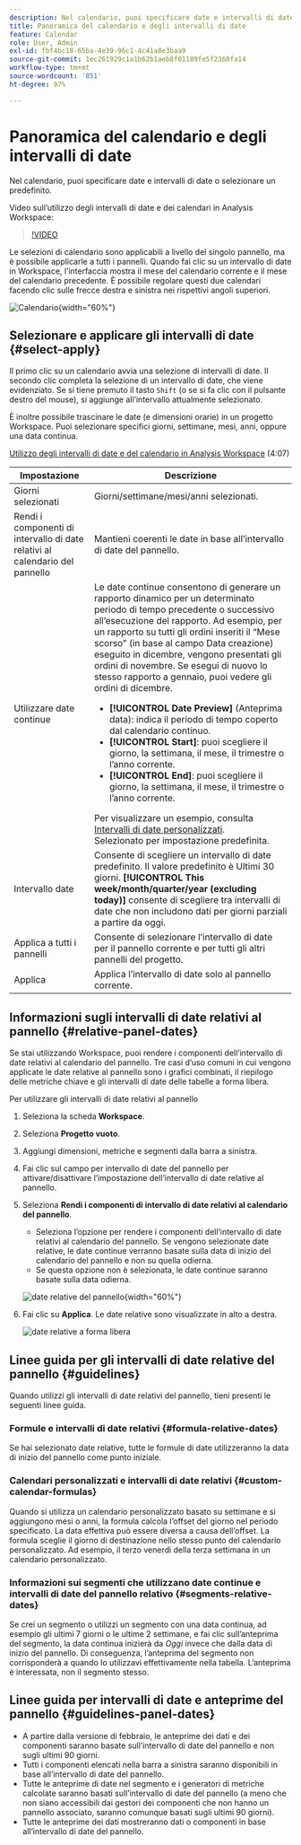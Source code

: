 ```yaml
---
description: Nel calendario, puoi specificare date e intervalli di date o selezionare un predefinito.
title: Panoramica del calendario e degli intervalli di date
feature: Calendar
role: User, Admin
exl-id: fbf4bc18-65ba-4e39-96c1-4c41a8e3baa9
source-git-commit: 1ec261929c1a1b62b1aeb8f01189fe5f2368fa14
workflow-type: tm+mt
source-wordcount: '851'
ht-degree: 97%

---
```


# Panoramica del calendario e degli intervalli di date

Nel calendario, puoi specificare date e intervalli di date o selezionare un predefinito.

Video sull’utilizzo degli intervalli di date e dei calendari in Analysis Workspace:

>[!VIDEO](https://video.tv.adobe.com/v/23973/?quality=12)

Le selezioni di calendario sono applicabili a livello del singolo pannello, ma è possibile applicarle a tutti i pannelli. Quando fai clic su un intervallo di date in Workspace, l’interfaccia mostra il mese del calendario corrente e il mese del calendario precedente. È possibile regolare questi due calendari facendo clic sulle frecce destra e sinistra nei rispettivi angoli superiori.

![Calendario](assets/aw_calendar2.png){width="60%"}

## Selezionare e applicare gli intervalli di date {#select-apply}

Il primo clic su un calendario avvia una selezione di intervalli di date. Il secondo clic completa la selezione di un intervallo di date, che viene evidenziato. Se si tiene premuto il tasto `Shift` (o se si fa clic con il pulsante destro del mouse), si aggiunge all’intervallo attualmente selezionato.

È inoltre possibile trascinare le date (e dimensioni orarie) in un progetto Workspace. Puoi selezionare specifici giorni, settimane, mesi, anni, oppure una data continua.

[Utilizzo degli intervalli di date e del calendario in Analysis Workspace](https://experienceleague.adobe.com/docs/analytics-learn/tutorials/analysis-workspace/calendar-and-date-ranges/using-dates-in-analysis-workspace.html?lang=it) (4:07)

| Impostazione | Descrizione |
|--- |--- |
| Giorni selezionati | Giorni/settimane/mesi/anni selezionati. |
| Rendi i componenti di intervallo di date relativi al calendario del pannello | Mantieni coerenti le date in base all’intervallo di date del pannello. |
| Utilizzare date continue | Le date continue consentono di generare un rapporto dinamico per un determinato periodo di tempo precedente o successivo all’esecuzione del rapporto. Ad esempio, per un rapporto su tutti gli ordini inseriti il “Mese scorso” (in base al campo Data creazione) eseguito in dicembre, vengono presentati gli ordini di novembre. Se esegui di nuovo lo stesso rapporto a gennaio, puoi vedere gli ordini di dicembre.<ul><li>**[!UICONTROL Date Preview]** (Anteprima data): indica il periodo di tempo coperto dal calendario continuo.</li><li>**[!UICONTROL Start]**: puoi scegliere il giorno, la settimana, il mese, il trimestre o l’anno corrente.</li><li>**[!UICONTROL End]**: puoi scegliere il giorno, la settimana, il mese, il trimestre o l’anno corrente.</li></ul>Per visualizzare un esempio, consulta [Intervalli di date personalizzati](/help/analyze/analysis-workspace/components/calendar-date-ranges/custom-date-ranges.md). <br>Selezionato per impostazione predefinita. |
| Intervallo date | Consente di scegliere un intervallo di date predefinito. Il valore predefinito è Ultimi 30 giorni. **[!UICONTROL This week/month/quarter/year (excluding today)]** consente di scegliere tra intervalli di date che non includono dati per giorni parziali a partire da oggi. |
| Applica a tutti i pannelli | Consente di selezionare l’intervallo di date per il pannello corrente e per tutti gli altri pannelli del progetto. |
| Applica | Applica l’intervallo di date solo al pannello corrente. |

## Informazioni sugli intervalli di date relativi al pannello {#relative-panel-dates}

Se stai utilizzando Workspace, puoi rendere i componenti dell’intervallo di date relativi al calendario del pannello.
Tre casi d’uso comuni in cui vengono applicate le date relative al pannello sono i grafici combinati, il riepilogo delle metriche chiave e gli intervalli di date delle tabelle a forma libera.

Per utilizzare gli intervalli di date relativi al pannello

1. Seleziona la scheda **Workspace**.
1. Seleziona **Progetto vuoto**.
1. Aggiungi dimensioni, metriche e segmenti dalla barra a sinistra.
1. Fai clic sul campo per intervallo di date del pannello per attivare/disattivare l’impostazione dell’intervallo di date relative al pannello.
1. Seleziona **Rendi i componenti di intervallo di date relativi al calendario del pannello**.
   * Seleziona l’opzione per rendere i componenti dell’intervallo di date relativi al calendario del pannello.
Se vengono selezionate date relative, le date continue verranno basate sulla data di inizio del calendario del pannello e non su quella odierna.
   * Se questa opzione non è selezionata, le date continue saranno basate sulla data odierna.

   ![date relative del pannello](assets/relative-date-selected.png){width="60%"}

1. Fai clic su **Applica**.
Le date relative sono visualizzate in alto a destra.

   ![date relative a forma libera](assets/relative-date-range1.png)

## Linee guida per gli intervalli di date relative del pannello {#guidelines}

Quando utilizzi gli intervalli di date relativi del pannello, tieni presenti le seguenti linee guida.

### Formule e intervalli di date relativi {#formula-relative-dates}

Se hai selezionato date relative, tutte le formule di date utilizzeranno la data di inizio del pannello come punto iniziale.

### Calendari personalizzati e intervalli di date relativi {#custom-calendar-formulas}

Quando si utilizza un calendario personalizzato basato su settimane e si aggiungono mesi o anni, la formula calcola l’offset del giorno nel periodo specificato. La data effettiva può essere diversa a causa dell’offset. La formula sceglie il giorno di destinazione nello stesso punto del calendario personalizzato. Ad esempio, il terzo venerdì della terza settimana in un calendario personalizzato.

### Informazioni sui segmenti che utilizzano date continue e intervalli di date del pannello relativo {#segments-relative-dates}

Se crei un segmento o utilizzi un segmento con una data continua, ad esempio gli ultimi 7 giorni o le ultime 2 settimane, e fai clic sull’anteprima del segmento, la data continua inizierà da *Oggi* invece che dalla data di inizio del pannello. Di conseguenza, l’anteprima del segmento non corrisponderà a quando lo utilizzavi effettivamente nella tabella. L’anteprima è interessata, non il segmento stesso.

## Linee guida per intervalli di date e anteprime del pannello {#guidelines-panel-dates}

* A partire dalla versione di febbraio, le anteprime dei dati e dei componenti saranno basate sull’intervallo di date del pannello e non sugli ultimi 90 giorni.
* Tutti i componenti elencati nella barra a sinistra saranno disponibili in base all’intervallo di date del pannello.
* Tutte le anteprime di date nel segmento e i generatori di metriche calcolate saranno basati sull’intervallo di date del pannello (a meno che non siano accessibili dai gestori dei componenti che non hanno un pannello associato, saranno comunque basati sugli ultimi 90 giorni).
* Tutte le anteprime dei dati mostreranno dati o componenti in base all’intervallo di date del pannello.